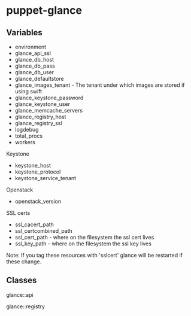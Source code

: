 puppet-glance
=============

Variables
---------

 * environment 
 * glance_api_ssl 
 * glance_db_host 
 * glance_db_pass 
 * glance_db_user 
 * glance_defaultstore 
 * glance_images_tenant - The tenant under which images are stored if using swift
 * glance_keystone_password 
 * glance_keystone_user 
 * glance_memcache_servers 
 * glance_registry_host 
 * glance_registry_ssl 
 * logdebug 
 * total_procs 
 * workers 

Keystone

 * keystone_host 
 * keystone_protocol 
 * keystone_service_tenant 

Openstack

 * openstack_version

SSL certs

 * ssl_cacert_path 
 * ssl_certcombined_path 
 * ssl_cert_path - where on the filesystem the ssl cert lives
 * ssl_key_path  - where on the filesystem the ssl key lives

Note: If you tag these resources with 'sslcert' glance will be restarted if these change.

Classes
-------

glance::api

glance::registry
